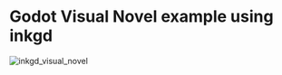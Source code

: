 # Godot Visual Novel example using inkgd
![inkgd_visual_novel](https://github.com/EssayGames/godot-ink-visual-novel/assets/153742594/2711d57c-92cb-43c5-a169-329c6ea05fc9)
